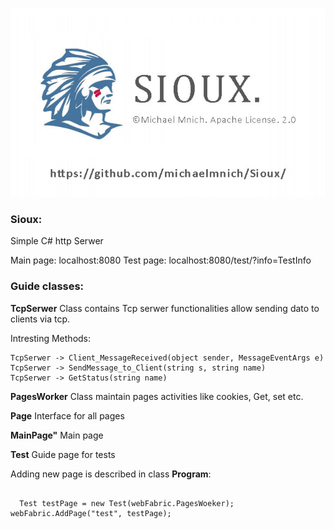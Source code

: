 ![](https://raw.githubusercontent.com/michaelmnich/Sioux/Main/img/repo.jpg)


### **Sioux:**
Simple C# http Serwer

Main page: localhost:8080
Test page: localhost:8080/test/?info=TestInfo


### Guide classes:

**TcpSerwer**
Class contains Tcp serwer functionalities allow sending dato to clients via tcp.

Intresting Methods:
```
TcpSerwer -> Client_MessageReceived(object sender, MessageEventArgs e)
TcpSerwer -> SendMessage_to_Client(string s, string name)
TcpSerwer -> GetStatus(string name)
```

**PagesWorker**
Class maintain pages activities like cookies, Get, set etc.

**Page**
Interface for all pages

**MainPage"**
Main page 

**Test**
Guide page for tests

Adding new page is described in class **Program**:
```

  Test testPage = new Test(webFabric.PagesWoeker);
webFabric.AddPage("test", testPage);


```


